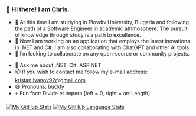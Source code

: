 ### 👋 Hi there! I am Chris.


- 🔭 At this time I am studying in Plovdiv University, Bulgaria and following the path of a Software Engineer in academic athmosphere. The pursuit of knowledge through study is a path to excellence.
- 🌱 Now I am working on an application that employs the latest inovations in .NET and C#. I am also collaborating with ChatGPT and other AI tools. 
- 👯 I’m looking to collaborate on any open-source or community projects.
<!-- - 🤔 I’m looking for help with ...-->
- 💬 Ask me about .NET, C#, ASP.NET
- 📫 If you wish to contact me follow my e-mail address: kristan.ivanov92@gmail.com
- 😄 Pronouns: buckly
- ⚡ Fun fact: Divide et impera [left = 0, right = arr.Length]


[![My GitHub Stats](https://github-readme-stats.vercel.app/api/?username=ChrisIvanov&count_private=true&theme=tokyonight&showicons=true)]()
[![My GitHub Language Stats](https://github-readme-stats.vercel.app/api/top-langs/?username=ChrisIvanov&langs_count=5&theme=tokyonight)]()
